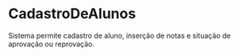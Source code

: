 # CadastroDeAlunos
Sistema permite cadastro de aluno, inserção de notas e situação de aprovação ou reprovação.
